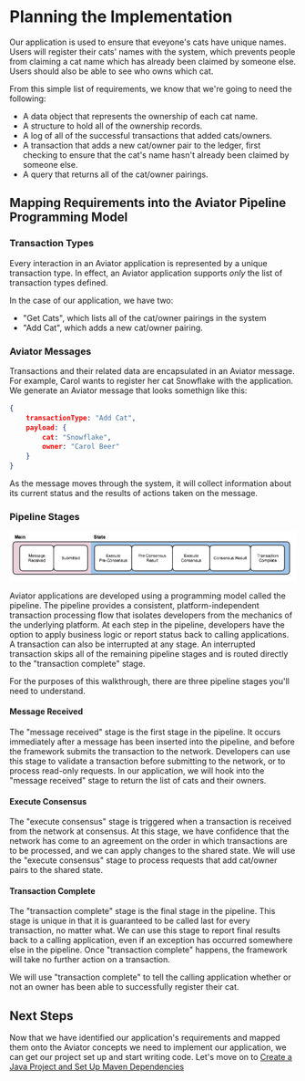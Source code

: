 Planning the Implementation
===========================

Our application is used to ensure that eveyone's cats have unique names.  Users will register their cats' names with the system, which prevents people from claiming a cat name which has already been claimed by someone else.  Users should also be able to see who owns which cat.

From this simple list of requirements, we know that we're going to need the following:
* A data object that represents the ownership of each cat name.
* A structure to hold all of the ownership records.
* A log of all of the successful transactions that added cats/owners.
* A transaction that adds a new cat/owner pair to the ledger, first checking to ensure that the cat's name hasn't already been claimed by someone else.
* A query that returns all of the cat/owner pairings.

## Mapping Requirements into the Aviator Pipeline Programming Model

### Transaction Types
Every interaction in an Aviator application is represented by a unique transaction type.  In effect, an Aviator application supports *only* the list of transaction types defined.

In the case of our application, we have two:  
* "Get Cats", which lists all of the cat/owner pairings in the system
* "Add Cat", which adds a new cat/owner pairing.

### Aviator Messages
Transactions and their related data are encapsulated in an Aviator message.  For example, Carol wants to register her cat Snowflake with the application.  We generate an Aviator message that looks somethign like this:
```json
{
    transactionType: "Add Cat",
    payload: {
        cat: "Snowflake",
        owner: "Carol Beer"
    }
}
```
As the message moves through the system, it will collect information about its current status and the results of actions taken on the message.

### Pipeline Stages

![Pipeline Overview Image](../frameworkdocs/pineline_overview.png)

Aviator applications are developed using a programming model called the pipeline.  The pipeline provides a consistent, platform-independent transaction processing flow that isolates developers from the mechanics of the underlying platform.  At each step in the pipeline, developers have the option to apply business logic or report status back to calling applications.  A transaction can also be interrupted at any stage.  An interrupted transaction skips all of the remaining pipeline stages and is routed directly to the "transaction complete" stage.

For the purposes of this walkthrough, there are three pipeline stages you'll need to understand.  

#### Message Received
The "message received" stage is the first stage in the pipeline.  It occurs immediately after a message has been inserted into the pipeline, and before the framework submits the transaction to the network.  Developers can use this stage to validate a transaction before submitting to the network, or to process read-only requests.  In our application, we will hook into the "message received" stage to return the list of cats and their owners.

#### Execute Consensus
The "execute consensus" stage is triggered when a transaction is received from the network at consensus.  At this stage, we have confidence that the network has come to an agreement on the order in which transactions are to be processed, and we can apply changes to the shared state.  We will use the "execute consensus" stage to process requests that add cat/owner pairs to the shared state.

#### Transaction Complete
The "transaction complete" stage is the final stage in the pipeline.  This stage is unique in that it is guaranteed to be called last for every transaction, no matter what.  We can use this stage to report final results back to a calling application, even if an exception has occurred somewhere else in the pipeline.  Once "transaction complete" happens, the framework will take no further action on a transaction.

We will use "transaction complete" to tell the calling application whether or not an owner has been able to successfully register their cat.

## Next Steps
Now that we have identified our application's requirements and mapped them onto the Aviator concepts we need to implement our application, we can get our project set up and start writing code.  Let's move on to [Create a Java Project and Set Up Maven Dependencies](Maven.md)